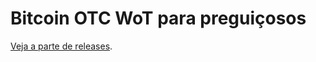 # Bitcoin OTC WoT para preguiçosos

[Veja a parte de releases](https://github.com/btcbrdev/bitcoin-otc-wot-for-the-lazy/releases).
